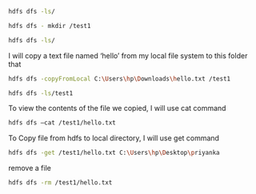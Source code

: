 
```bash
hdfs dfs -ls/
```


```bash
hdfs dfs - mkdir /test1
```


```bash
hdfs dfs -ls/
```

I will copy a text file named ‘hello’ from my local file system to this folder that 
```bash
hdfs dfs -copyFromLocal C:\Users\hp\Downloads\hello.txt /test1
```

```bash
hdfs dfs -ls/test1
```

To view the contents of the file we copied, I will use cat command
```bash
hdfs dfs –cat /test1/hello.txt
```

To Copy file from hdfs to local directory, I will use get command 
```bash
hdfs dfs -get /test1/hello.txt C:\Users\hp\Desktop\priyanka
```

remove a file 
```bash
hdfs dfs -rm /test1/hello.txt
```
